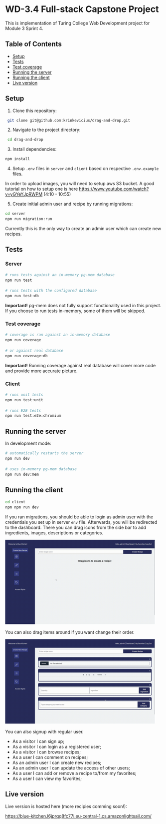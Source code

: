 # WD-3.4 Full-stack Capstone Project

This is implementation of Turing College Web Development project for Module 3 Sprint 4.

## Table of Contents

- [Setup](#setup)
- [Tests](#tests)
- [Test coverage](#test-coverage)
- [Running the server](#running-the-server)
- [Running the client](#running-the-client)
- [Live version](#live-version)

## Setup

1. Clone this repository:

```sh
 git clone git@github.com:krinkevicius/drag-and-drop.git
```

2. Navigate to the project directory:

```sh
 cd drag-and-drop
```

3. Install dependencies:

```sh
npm install
```

4. Setup `.env` files in `server` and `client` based on respective `.env.example` files.

In order to upload images, you will need to setup aws S3 bucket. A good tutorial on how to setup one is here https://www.youtube.com/watch?v=yGYeYJpRWPM (4:10 - 10:55)

5. Create initial admin user and recipe by running migrations:

```sh
cd server
npm run migration:run
```

Currently this is the only way to create an admin user which can create new recipes.

## Tests

### Server

```bash
# runs tests against an in-memory pg-mem database
npm run test

# runs tests with the configured database
npm run test:db
```

<b>Important!</b> pg-mem does not fully support functionality used in this project. If you choose to run tests in-memory, some of them will be skipped.

### Test coverage

```bash
# coverage is ran against an in-memory database
npm run coverage

# or against real database
npm run coverage:db
```

<b>Important!</b> Running coverage against real database will cover more code and provide more accurate picture.

### Client

```bash
# runs unit tests
npm run test:unit

# runs E2E tests
npm run test:e2e:chromium
```

## Running the server

In development mode:

```bash
# automatically restarts the server
npm run dev

# uses in-memory pg-mem database
npm run dev:mem
```

## Running the client

```sh
cd client
npm npm run dev
```

If you ran migrations, you should be able to login as admin user with the credentials you set up in server `env` file.
Afterwards, you will be redirected to the dashboard. There you can drag icons from the side bar to add ingredients, images, descriptions or categories.

<img src="icons.gif" width="480" height="270"/>

You can also drag items around if you want change their order.

<img src="items.gif" width="480" height="270"/>

You can also signup with regular user.

- As a visitor I can sign up;
- As a visitor I can login as a registered user;
- As a visitor I can browse recipes;
- As a user I can comment on recipes;
- As an admin user I can create new recipes;
- As an admin user I can update the access of other users;
- As a user I can add or remove a recipe to/from my favorites;
- As a user I can view my favorites;

## Live version

Live version is hosted here (more recipies comming soon!):

https://blue-kitchen.l6jprqq8fc77i.eu-central-1.cs.amazonlightsail.com/
